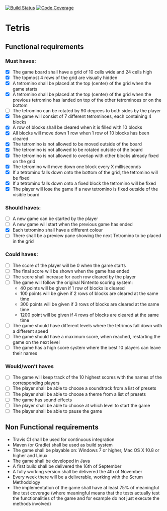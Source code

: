 [![Build Status](https://travis-ci.org/bstinenbosch/tetris.svg?branch=master)](https://travis-ci.org/bstinenbosch/tetris)
[![Code Coverage](https://img.shields.io/codecov/c/github/bstinenbosch/tetris.svg?maxAge=2592000)](https://codecov.io/github/bstinenbosch/tetris)

# Tetris

## Functional requirements

### Must haves:

- [x] The game board shall have a grid of 10 cells wide and 24 cells high
- [x] The topmost 4 rows of the grid are visually hidden
- [x] A tetromino shall be placed at the top (center) of the grid when the game starts
- [x] A tetromino shall be placed at the top (center) of the grid when the previous tetromino has landed on top of the other tetrominoes or on the bottom
- [ ] The tetromino can be rotated by 90 degrees to both sides by the player
- [x] The game will consist of 7 different tetrominoes, each containing 4 blocks
- [x] A row of blocks shall be cleared when it is filled with 10 blocks
- [x] All blocks will move down 1 row when 1 row of 10 blocks has been cleared
- [x] The tetromino is not allowed to be moved outside of the board
- [x] The tetromino is not allowed to be rotated outside of the board
- [x] The tetromino is not allowed to overlap with other blocks already fixed on the grid
- [x] The tetromino will move down one block every X milliseconds
- [x] If a tetromino falls down onto the bottom of the grid, the tetromino will be fixed
- [x] If a tetromino falls down onto a fixed block the tetromino will be fixed
- [x] The player will lose the game if a new tetromino is fixed outside of the visible board

### Should haves:

- [ ] A new game can be started by the player
- [ ] A new game will start when the previous game has ended
- [x] Each tetromino shall have a different colour
- [ ] There shall be a preview pane showing the next Tetromino to be placed in the grid

### Could haves:

- [ ] The score of the player will be 0 when the game starts
- [ ] The final score will be shown when the game has ended
- [ ] The score shall increase for each row cleared by the player
- [ ] The game will follow the original Nintento scoring system:
  - 40 points will be given if 1 row of blocks is cleared
  - 100 points will be given if 2 rows of blocks are cleared at the same time
  - 300 points will be given if 3 rows of blocks are cleared at the same time
  - 1200 point will be given if 4 rows of blocks are cleared at the same time
- [ ] The game should have different levels where the tetrimos fall down with a different speed
- [ ] The game should have a maximum score, when reached, restarting the game on the next level
- [ ] The game has a high score system where the best 10 players can leave their names

### Would/won’t haves

- [ ] The game will keep track of the 10 highest scores with the names of the corresponding players
- [ ] The player shall be able to choose a soundtrack from a list of presets
- [ ] The player shall be able to choose a theme from a list of presets
- [ ] The game has sound effects
- [ ] The player shall be able to choose at which level to start the game
- [ ] The player shall be able to pause the game

## Non Functional requirements

- Travis CI shall be used for continuous integration
- Maven (or Gradle) shall be used as build system
- The game shall be playable on: Windows 7 or higher, Mac OS X 10.8 or higher and Linux
- The game shall be developed in Java
- A first build shall be delivered the 16th of September
- A fully working version shall be delivered the 4th of November
- Every week there will be a deliverable, working with the Scrum Methodology
- The implementation of the game shall have at least 75% of meaningful line test coverage (where meaningful means that the tests actually test the functionalities of the game and for example do not just execute the methods involved)
